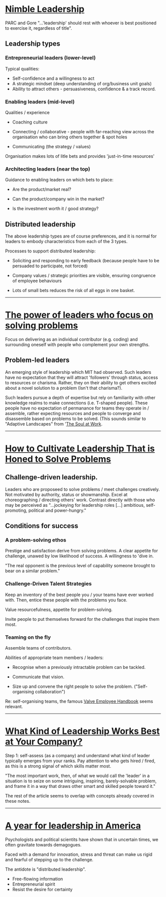 # [Nimble Leadership](https://hbr.org/2019/07/nimble-leadership)

PARC and Gore
"...'leadership' should rest with whoever is best positioned to exercise it, regardless of title".

## Leadership types

### Entrepreneurial leaders (lower-level)

Typical qualities:

- Self-confidence and a willingness to act
- A strategic mindset (deep understanding of org/business unit goals)
- Ability to attract others - persuasiveness, confidence & a track record.

### Enabling leaders (mid-level)

Qualities / experience

- Coaching culture

- Connecting / collaborative - people with far-reaching view across the organisation who can bring others together & spot holes

- Communicating (the strategy / values)

Organisation makes lots of litle bets and provides 'just-in-time resources'

### Architecting leaders (near the top)

Guidance to enabling leaders on which bets to place:

- Are the product/market real?

- Can the product/company win in the market?

- Is the investment worth it / good strategy?

## Distributed leadership

The above leadership types are of course preferences, and it is normal for leaders to embody characteristics from each of the 3 types.

Processes to support distributed leadership: 

- Soliciting and responding to early feedback (because people have to be persuaded to participate, not forced)

- Company values / strategic priorities are visible, ensuring congruence of employee behaviours

- Lots of small bets reduces the risk of all eggs in one basket.

---
# [The power of leaders who focus on solving problems](https://hbr.org/2018/04/the-power-of-leaders-who-focus-on-solving-problems)

Focus on delivering as an individual contributor (e.g. coding) and surrounding oneself with people who complement your own strengths.

## Problem-led leaders

An emerging style of leadership which MIT had observed. Such leaders have no expectation that they will attract 'followers' through status, access to resources or charisma. Rather, they on their ability to get others excited about a novel solution to a problem (Isn't that charisma?).

Such leaders pursue a depth of expertise but rely on familiarity with other knowledge realms to make connections (i.e. T-shaped people).
These people have no expectation of permanance for teams they operate in / assemble, rather expecting resources and people to converge and disassemble based on problems to be solved. (This sounds similar to "Adaptive Landscapes" from '[The Soul at Work](https://www.dropbox.com/s/fbho37migerhynj/The%20Soul%20at%20Work.pdf?dl=0').

---
# [How to Cultivate Leadership That is Honed to Solve Problems](https://www.strategy-business.com/article/How-to-Cultivate-Leadership-That-Is-Honed-to-Solve-Problems?gko=6eab0)

## Challenge-driven leadership.

Leaders who are proposeed to solve problems / meet challenges creatively. Not motivated by authority, status or showmanship. Excel at choreographing / directing others' work. Contrast directly with those who may be perceived as "...jockeying for leadership roles [...] ambitious, self-promoting, political and power-hungry."

## Conditions for success

### A problem-solving ethos

Prestige and satisfaction derive from solving problems.
A clear appetite for challenge, unawed by low likelihood of success.
A willingness to 'dive in.

"The real opponent is the previous level of capability someone brought to bear on a similar problem."

### Challenge-Driven Talent Strategies

Keep an inventory of the best people you / your teams have ever worked with. Then, entice these people with the problems you face.

Value resourcefulness, appetite for problem-solving.

Invite people to put themselves forward for the challenges that inspire them most.

### Teaming on the fly

Assemble teams of contributors.

Abilities of appropriate team members / leaders:

- Recognise when a previously intractable problem can be tackled.

- Communicate that vision.
 
- Size up and convene the right people to solve the problem. ("Self-organising collaboration")

Re: self-organising teams, the famous [Valve Employee Handbook](https://steamcdn-a.akamaihd.net/apps/valve/Valve_NewEmployeeHandbook.pdf) seems relevant.

---

# [What Kind of Leadership Works Best at Your Company?](https://hbr.org/2018/03/what-kind-of-leadership-works-best-at-your-company)

Step 1: self-assess (as a company) and understand what kind of leader typically emerges from your ranks. Pay attention to who gets hired / fired, as this is a strong signal of which skills matter most.

"The most important work, then, of what we would call the 'leader' in a situation is to seize on some intriguing, inspiring, barely-solvable problem, and frame it in a way that draws other smart and skilled people toward it."

The rest of the article seems to overlap with concepts already covered in these notes.

---

# [A year for leadership in America](https://thehill.com/opinion/civil-rights/368329-a-year-for-leadership-in-america)

Psychologists and political scientits have shown that in uncertain times, we often gravitate towards demagogues.

Faced with a demand for innovation, stress and threat can make us rigid and fearful of stepping up to the challenge.

The antidote is "distributed leadership".

- Free-flowing information
- Entrepreneurial spirit
- Resist the desire for certainty 
